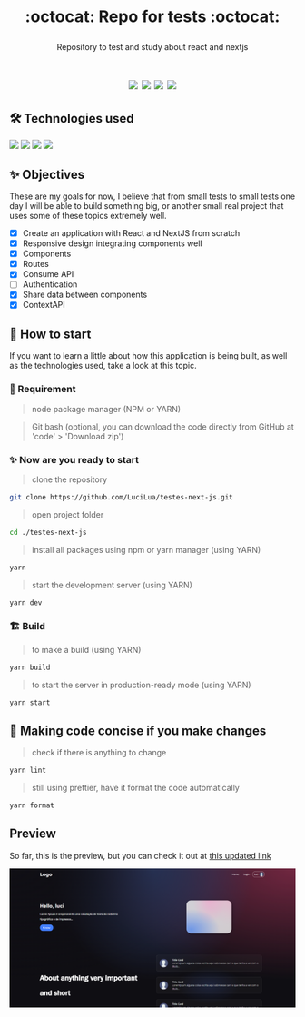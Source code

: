 # <p align="center">:octocat: Repo for tests :octocat:</p>

<p align="center">Repository to test and study about react and nextjs</p>

<h1 align="center">
<img src="https://img.shields.io/github/stars/LuciLua/testes-next-js?style=flat-square">
<img src="https://img.shields.io/github/last-commit/LuciLua/testes-next-js?style=flat-square"> <img src="https://img.shields.io/github/commit-activity/w/LuciLua/testes-next-js?style=flat-square"> <img src="https://img.shields.io/github/languages/code-size/LuciLua/testes-next-js">

## 🛠 Technologies used

<img src="https://img.shields.io/badge/JavaScript-F7DF1E?style=for-the-badge&logo=javascript&logoColor=black"> <img src="https://img.shields.io/badge/Sass-CC6699?style=for-the-badge&logo=sass&logoColor=white">
<img src="https://img.shields.io/badge/React-20232A?style=for-the-badge&logo=react&logoColor=61DAFB">
<img src="https://img.shields.io/badge/Next-black?style=for-the-badge&logo=next.js&logoColor=white">

## ✨ Objectives

These are my goals for now, I believe that from small tests to small tests one day I will be able to build something big, or another small real project that uses some of these topics extremely well.

- [x] Create an application with React and NextJS from scratch
- [x] Responsive design integrating components well
- [x] Components
- [x] Routes
- [x] Consume API
- [ ] Authentication
- [x] Share data between components
- [x] ContextAPI

## 🚀 How to start

If you want to learn a little about how this application is being built, as well as the technologies used, take a look at this topic.

### 📌 Requirement

> node package manager (NPM or YARN)

> Git bash (optional, you can download the code directly from GitHub at 'code' > 'Download zip')

### ✨ Now are you ready to start

> clone the repository

```bash
git clone https://github.com/LuciLua/testes-next-js.git
```

> open project folder

```bash
cd ./testes-next-js
```

> install all packages using npm or yarn manager (using YARN)

```bash
yarn
```

> start the development server (using YARN)

```bash
yarn dev
```

### 🏗 Build

> to make a build (using YARN)

```bash
yarn build
```

> to start the server in production-ready mode (using YARN)

```bash
yarn start
```

## 👥 Making code concise if you make changes

> check if there is anything to change

```bash
yarn lint
```

> still using prettier, have it format the code automatically

```bash
yarn format
```

## Preview

So far, this is the preview, but you can check it out at [this updated link](https://www.testesnextjs.ga/)

<img src="print.png" align="center"/>
